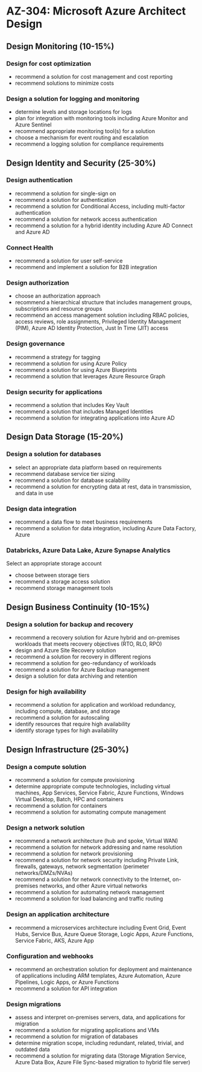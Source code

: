 # AZ-304: Microsoft Azure Architect Design
## Design Monitoring (10-15%)
### Design for cost optimization
- recommend a solution for cost management and cost reporting
- recommend solutions to minimize costs

### Design a solution for logging and monitoring
- determine levels and storage locations for logs
- plan for integration with monitoring tools including Azure Monitor and Azure Sentinel
- recommend appropriate monitoring tool(s) for a solution
- choose a mechanism for event routing and escalation
- recommend a logging solution for compliance requirements

## Design Identity and Security (25-30%)
### Design authentication
- recommend a solution for single-sign on
- recommend a solution for authentication
- recommend a solution for Conditional Access, including multi-factor authentication
- recommend a solution for network access authentication
- recommend a solution for a hybrid identity including Azure AD Connect and Azure AD

### Connect Health
- recommend a solution for user self-service
- recommend and implement a solution for B2B integration

### Design authorization
- choose an authorization approach
- recommend a hierarchical structure that includes management groups, subscriptions and
resource groups
- recommend an access management solution including RBAC policies, access reviews,
role assignments, Privileged Identity Management (PIM), Azure AD Identity Protection,
Just In Time (JIT) access

### Design governance
- recommend a strategy for tagging
- recommend a solution for using Azure Policy
- recommend a solution for using Azure Blueprints
- recommend a solution that leverages Azure Resource Graph

### Design security for applications
- recommend a solution that includes Key Vault
- recommend a solution that includes Managed Identities
- recommend a solution for integrating applications into Azure AD

## Design Data Storage (15-20%)
### Design a solution for databases
- select an appropriate data platform based on requirements
- recommend database service tier sizing
- recommend a solution for database scalability
- recommend a solution for encrypting data at rest, data in transmission, and data in use

### Design data integration
- recommend a data flow to meet business requirements
- recommend a solution for data integration, including Azure Data Factory, Azure

### Databricks, Azure Data Lake, Azure Synapse Analytics
Select an appropriate storage account
- choose between storage tiers
- recommend a storage access solution
- recommend storage management tools

## Design Business Continuity (10-15%)
### Design a solution for backup and recovery
- recommend a recovery solution for Azure hybrid and on-premises workloads that meets
recovery objectives (RTO, RLO, RPO)
- design and Azure Site Recovery solution
- recommend a solution for recovery in different regions
- recommend a solution for geo-redundancy of workloads
- recommend a solution for Azure Backup management
- design a solution for data archiving and retention

### Design for high availability
- recommend a solution for application and workload redundancy, including compute,
database, and storage
- recommend a solution for autoscaling
- identify resources that require high availability
- identify storage types for high availability

## Design Infrastructure (25-30%)
### Design a compute solution
- recommend a solution for compute provisioning
- determine appropriate compute technologies, including virtual machines, App Services,
Service Fabric, Azure Functions, Windows Virtual Desktop, Batch, HPC and containers
- recommend a solution for containers
- recommend a solution for automating compute management

### Design a network solution
- recommend a network architecture (hub and spoke, Virtual WAN)
- recommend a solution for network addressing and name resolution
- recommend a solution for network provisioning
- recommend a solution for network security including Private Link, firewalls, gateways,
network segmentation (perimeter networks/DMZs/NVAs)
- recommend a solution for network connectivity to the Internet, on-premises networks,
and other Azure virtual networks
- recommend a solution for automating network management
- recommend a solution for load balancing and traffic routing

### Design an application architecture
- recommend a microservices architecture including Event Grid, Event Hubs, Service Bus,
Azure Queue Storage, Logic Apps, Azure Functions, Service Fabric, AKS, Azure App

### Configuration and webhooks
- recommend an orchestration solution for deployment and maintenance of applications
including ARM templates, Azure Automation, Azure Pipelines, Logic Apps, or Azure
Functions
- recommend a solution for API integration

### Design migrations
- assess and interpret on-premises servers, data, and applications for migration
- recommend a solution for migrating applications and VMs
- recommend a solution for migration of databases
- determine migration scope, including redundant, related, trivial, and outdated data
- recommend a solution for migrating data (Storage Migration Service, Azure Data Box,
Azure File Sync-based migration to hybrid file server)